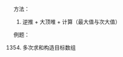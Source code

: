 <!--
 * @Description: 
 * @Author: shadow221213
 * @Date: 2023-10-24 18:46:00
 * @LastEditTime: 2023-10-24 19:38:01
-->
方法：

1. 逆推 + 大顶堆 + 计算（最大值与次大值）

例题：

1354. 多次求和构造目标数组